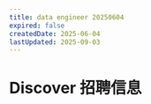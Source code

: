 ```yaml
---
title: data engineer 20250604
expired: false
createdDate: 2025-06-04
lastUpdated: 2025-09-03
---
```


# Discover 招聘信息

<JobPostingTable job-posting-json-path="discover/data/data-engineer-20250604-2.json"/>
